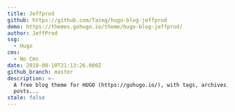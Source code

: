 ```yaml
---
title: Jeffprod
github: https://github.com/Tazeg/hugo-blog-jeffprod
demo: https://themes.gohugo.io/theme/hugo-blog-jeffprod/
author: JeffProd
ssg:
  - Hugo
cms:
  - No Cms
date: 2018-08-10T21:13:26.000Z
github_branch: master
description: >-
  A free blog theme for HUGO (https://gohugo.io/), with tags, archives, last
  posts...
stale: false
---
```

